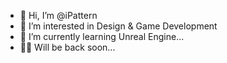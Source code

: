 - 👋 Hi, I’m @iPattern
- 👀 I’m interested in Design & Game Development
- 🌱 I’m currently learning Unreal Engine...
- 🧘‍♂️ Will be back soon...
<!---
iPatternPublic/iPatternPublic is a ✨ special ✨ repository because its `README.md` (this file) appears on your GitHub profile.
You can click the Preview link to take a look at your changes.
--->
